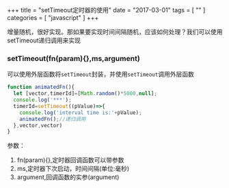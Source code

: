 +++
title = "setTimeout定时器的使用"
date = "2017-03-01"
tags = [ "" ]
categories = [ "javascript" ]
+++

增量随机，很好实现。那如果要实现时间间隔随机，应该如何处理？我们可以使用setTimeout递归调用来实现
<!--more-->
### setTimeout(fn(param){},ms,argument)

可以使用外层函数将`setTimeout`封装，并使用`setTimeout`调用外层函数

```js
function animatedFn(){
  let [vector,timerId]=[Math.random()*5000,null];
  console.log('***');
  timerId=setTimeout((pValue)=>{
    console.log('interval time is:'+pValue);
    animatedFn();//递归调用
  },vector,vector)
}
```

参数：

1. fn(param){},定时器回调函数可以带参数
2. ms,定时器下次启动，时间间隔(单位:毫秒)
3. argument,回调函数的实参(argument)
